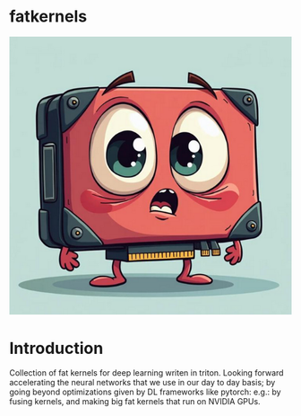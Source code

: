 # fatkernels
![fatkernel](fatkernel.png)

# Introduction
Collection of fat kernels for deep learning writen in triton.
Looking forward accelerating the neural networks that we use in our day to day basis; by going beyond optimizations given by DL frameworks like pytorch: e.g.: by fusing kernels, and making big fat kernels that run on NVIDIA GPUs.
